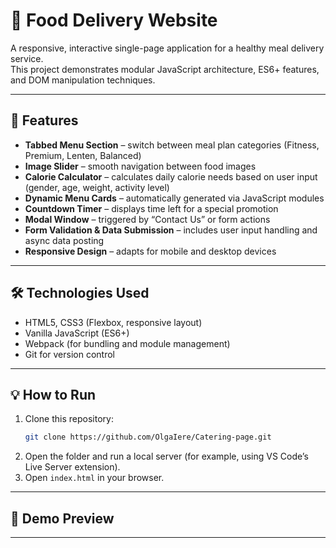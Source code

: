 # 🥗 Food Delivery Website

A responsive, interactive single-page application for a healthy meal delivery service.  
This project demonstrates modular JavaScript architecture, ES6+ features, and DOM manipulation techniques.

---

## 🚀 Features

- **Tabbed Menu Section** – switch between meal plan categories (Fitness, Premium, Lenten, Balanced)  
- **Image Slider** – smooth navigation between food images  
- **Calorie Calculator** – calculates daily calorie needs based on user input (gender, age, weight, activity level)  
- **Dynamic Menu Cards** – automatically generated via JavaScript modules  
- **Countdown Timer** – displays time left for a special promotion  
- **Modal Window** – triggered by “Contact Us” or form actions  
- **Form Validation & Data Submission** – includes user input handling and async data posting  
- **Responsive Design** – adapts for mobile and desktop devices  

---

## 🛠️ Technologies Used

- HTML5, CSS3 (Flexbox, responsive layout)
- Vanilla JavaScript (ES6+)
- Webpack (for bundling and module management)
- Git for version control
---

## 💡 How to Run

1. Clone this repository:
   ```bash
   git clone https://github.com/OlgaIere/Catering-page.git
   ```
2. Open the folder and run a local server (for example, using VS Code’s Live Server extension).
3. Open `index.html` in your browser.

---

## 📸 Demo Preview






---